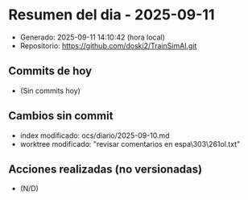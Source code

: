 # Resumen del dia - 2025-09-11

- Generado: 2025-09-11 14:10:42 (hora local)
- Repositorio: https://github.com/doski2/TrainSimAI.git

## Commits de hoy

- (Sin commits hoy)

## Cambios sin commit

- index modificado: ocs/diario/2025-09-10.md
- worktree modificado: "revisar comentarios en espa\303\261ol.txt"

## Acciones realizadas (no versionadas)

- (N/D)
